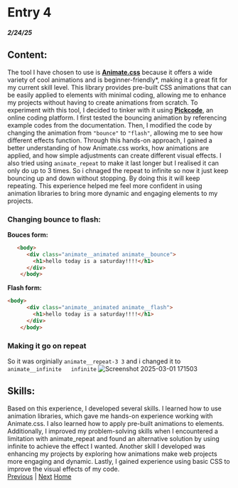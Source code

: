 # Entry 4
##### 2/24/25

## Content: 
The tool I have chosen to use is **[Animate.css](https://animate.style/#documentation)** because it offers a wide variety of cool animations and is beginner-friendly*, making it a great fit for my current skill level. This library provides pre-built CSS animations that can be easily applied to elements with minimal coding, allowing me to enhance my projects without having to create animations from scratch. To experiment with this tool, I decided to tinker with it using **[Pickcode](https://app.pickcode.io/project/cm7qqw0ysn2phemhdb00p4der)**, an online coding platform. I first tested the bouncing animation by referencing example codes from the documentation. Then, I modified the code by changing the animation from `"bounce"` to `"flash"`, allowing me to see how different effects function. Through this hands-on approach, I gained a better understanding of how Animate.css works, how animations are applied, and how simple adjustments can create different visual effects. I also tried using `animate_repeat` to make it last longer but I realised it can only do up to 3 times. So i chnaged the repeat to infinite so now it just keep bouncing up and down without stopping. By doing this it will keep repeating. This experience helped me feel more confident in using animation libraries to bring more dynamic and engaging elements to my projects.

### Changing bounce to flash:
**Bouces form:**
``` HTML
   <body>
      <div class="animate__animated animate__bounce">
        <h1>hello today is a saturday!!!!</h1>
      </div>
    </body>
```
**Flash form:**
``` HTML
<body>
      <div class="animate__animated animate__flash">
        <h1>hello today is a saturday!!!!</h1>
      </div>
    </body>
```
### Making it go on repeat 
So it was orginially `animate__repeat-3	3` and i changed it to `animate__infinite	infinite`
![Screenshot 2025-03-01 171503](https://github.com/user-attachments/assets/2e0ac870-b1a3-47e9-9624-002127be2c45)
## Skills: 
Based on this experience, I developed several skills. I learned how to use animation libraries, which gave me hands-on experience working with Animate.css. I also learned how to apply pre-built animations to elements. Additionally, I improved my problem-solving skills when I encountered a limitation with animate_repeat and found an alternative solution by using infinite to achieve the effect I wanted. Another skill I developed was enhancing my projects by exploring how animations make web projects more engaging and dynamic. Lastly, I gained experience using basic CSS to improve the visual effects of my code.  
[Previous](entry03.md) | [Next](entry05.md)
[Home](../README.md)
